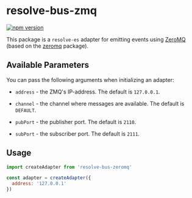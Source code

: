 # **resolve-bus-zmq**
[![npm version](https://badge.fury.io/js/resolve-bus-zmq.svg)](https://badge.fury.io/js/resolve-bus-zmq)

This package is a `resolve-es` adapter for emitting events using [ZeroMQ](http://zeromq.org/) (based on the [zeromq](https://www.npmjs.com/package/zeromq) package).

## Available Parameters
You can pass the following arguments when initializing an adapter:
* `address` - the ZMQ's IP-address. The default is `127.0.0.1`.

* `channel` - the channel where messages are available. The default is `DEFAULT`.

* `pubPort` - the publisher port. The default is `2110`.

* `subPort` - the subscriber port. The default is `2111`.

## Usage

```js
import createAdapter from 'resolve-bus-zeromq'

const adapter = createAdapter({
  address: '127.0.0.1'
})
```
